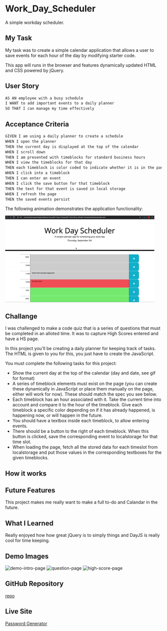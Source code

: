 # Work_Day_Scheduler

A simple workday scheduler.

## My Task

My task was to create a simple calendar application that allows a user to save events for each hour of the day by modifying starter code. 

This app will runs in the browser and features dynamically updated HTML and CSS powered by jQuery.

## User Story

```md
AS AN employee with a busy schedule
I WANT to add important events to a daily planner
SO THAT I can manage my time effectively
```

## Acceptance Criteria

```md
GIVEN I am using a daily planner to create a schedule
WHEN I open the planner
THEN the current day is displayed at the top of the calendar
WHEN I scroll down
THEN I am presented with timeblocks for standard business hours
WHEN I view the timeblocks for that day
THEN each timeblock is color coded to indicate whether it is in the past, present, or future
WHEN I click into a timeblock
THEN I can enter an event
WHEN I click the save button for that timeblock
THEN the text for that event is saved in local storage
WHEN I refresh the page
THEN the saved events persist
```

The following animation demonstrates the application functionality:

<!-- @TODO: create ticket to review/update image) -->
![A user clicks on slots on the color-coded calendar and edits the events.](./Assets/05-third-party-apis-homework-demo.gif)



## Challange

I was challenged to make a code quiz that is a series of questions that must be completed in an alloted time. It was to capture High Scores entered and have a HS page.

In this project you'll be creating a daily planner for keeping track of tasks. The HTML is given to you for this, you just have to create the JavaScript.

You must complete the following tasks for this project:

* Show the current day at the top of the calendar (day and date, see gif for format)
* A series of timeblock elements must exist on the page (you can create these dynamically in JavaScript or place them manually on the page, either will work for now). These should match the spec you see below.
* Each timeblock has an hour associated with it. Take the current time into account and compare it to the hour of the timeblock. Give each timeblock a specific color depending on if it has already happened, is happening now, or will happen in the future.
* You should have a textbox inside each timeblock, to allow entering events.
* There should be a button to the right of each timeblock. When this button is clicked, save the corresponding event to localstorage for that time slot.
* When loading the page, fetch all the stored data for each timeslot from localstorage and put those values in the corresponding textboxes for the given timeblocks.

## How it works




## Future Features

This project makes me really want to make a full to-do and Calandar in the future. 

## What I Learned

Really enjoyed how how great jQuery is to simply things and DayJS is really cool for time keeping. 

## Demo Images

![demo-intro-page](./assets/intro.png)
![question-page](./assets/questions.png)
![high-score-page](./assets/HS.png)


## GitHub Repository

[repo](https://github.com/1willcobb/Work_Day_Scheduler)

## Live Site

[Password Generator](https://1willcobb.github.io/Work_Day_Scheduler/)